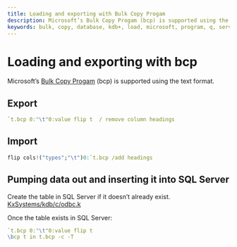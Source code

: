```yaml
---
title: Loading and exporting with Bulk Copy Progam
description: Microsoft’s Bulk Copy Progam (bcp) is supported using the text format. 
keywords: bulk, copy, database, kdb+, load, microsoft, program, q, server, sql, upload
---
```

# Loading and exporting with bcp



Microsoft’s [Bulk Copy Progam](https://docs.microsoft.com/en-us/sql/tools/bcp-utility) (bcp) is supported using the text format. 


## Export
```q
`t.bcp 0:"\t"0:value flip t  / remove column headings
```


## Import
```q
flip cols!("types";"\t")0:`t.bcp /add headings
```


## Pumping data out and inserting it into SQL Server

Create the table in SQL Server if it doesn’t already exist.  
<i class="fab fa-github"></i> [KxSystems/kdb/c/odbc.k](https://github.com/KxSystems/kdb/blob/master/c/odbc.k)

Once the table exists in SQL Server:
```q
`t.bcp 0:"\t"0:value flip t
\bcp t in t.bcp -c -T
```


